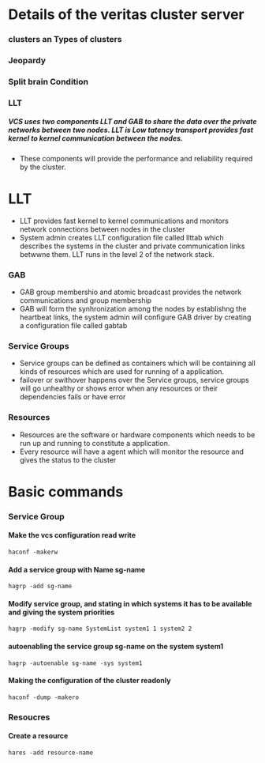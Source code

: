 # Details of the veritas cluster server

### clusters an Types of clusters
### Jeopardy
### Split brain Condition
### LLT
##### VCS uses two components LLT and GAB to share the data over the private networks between two nodes. LLT is Low tatency transport provides fast kernel to kernel communication between the nodes.
  - These components will provide the performance and reliability required by the cluster.
  # LLT
  - LLT provides fast kernel to kernel communications and monitors network connections between nodes in the cluster
  - System admin creates LLT configuration file called llttab which describes the systems in the cluster and private communication links betwwne them. LLT runs in the level 2 of the network stack.
### GAB
- GAB group membershio and atomic broadcast provides the network communications and group membership
- GAB will form the synhronization among the nodes by establishng the heartbeat links, the system admin will configure GAB driver by creating a configuration file called gabtab
### Service Groups
- Service groups can be defined as containers which will be containing all kinds of resources which are used for running of a application.
- failover or swithover happens over the Service groups, service groups will go unhealthy or shows error when any resources or their dependencies fails or have error
### Resources
- Resources are the software or hardware components which needs to be run up and running to constitute a application.
- Every resource will have a agent which will monitor the resource and gives the status to the cluster
  
# Basic commands 

### Service Group 

#### Make the vcs configuration read write
```
haconf -makerw 
```
#### Add a service group with Name sg-name
```
hagrp -add sg-name
```
#### Modify service group, and stating in which systems it has to be available and giving the system priorities
```
hagrp -modify sg-name SystemList system1 1 system2 2 
```
#### autoenabling the service group sg-name on the system system1 
```
hagrp -autoenable sg-name -sys system1
```
#### Making the configuration of the cluster readonly
```
haconf -dump -makero
```
### Resoucres 

#### Create a resource 
```
hares -add resource-name
```
